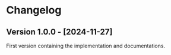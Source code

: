 # Changelog

## Version 1.0.0 - [2024-11-27]
First version containing the implementation and documentations.
